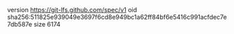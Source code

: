 version https://git-lfs.github.com/spec/v1
oid sha256:511825e939049e3697f6cd8e949bc1a62ff84bf6e5416c991acfdec7e7db587e
size 6174
